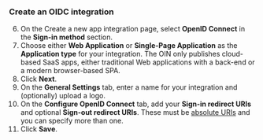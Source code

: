 ### Create an OIDC integration

6. On the Create a new app integration page, select **OpenID Connect** in the **Sign-in method** section.
1. Choose either **Web Application** or **Single-Page Application** as the **Application type** for your integration. The OIN only publishes cloud-based SaaS apps, either traditional Web applications with a back-end or a modern browser-based SPA.
1. Click **Next**.
1. On the **General Settings** tab, enter a name for your integration and (optionally) upload a logo.
1. On the **Configure OpenID Connect** tab, add your **Sign-in redirect URIs** and optional **Sign-out redirect URIs**. These must be [absolute URIs](https://en.wikipedia.org/wiki/Uniform_Resource_Identifier#URI_resolution) and you can specify more than one.
1. Click **Save**.
